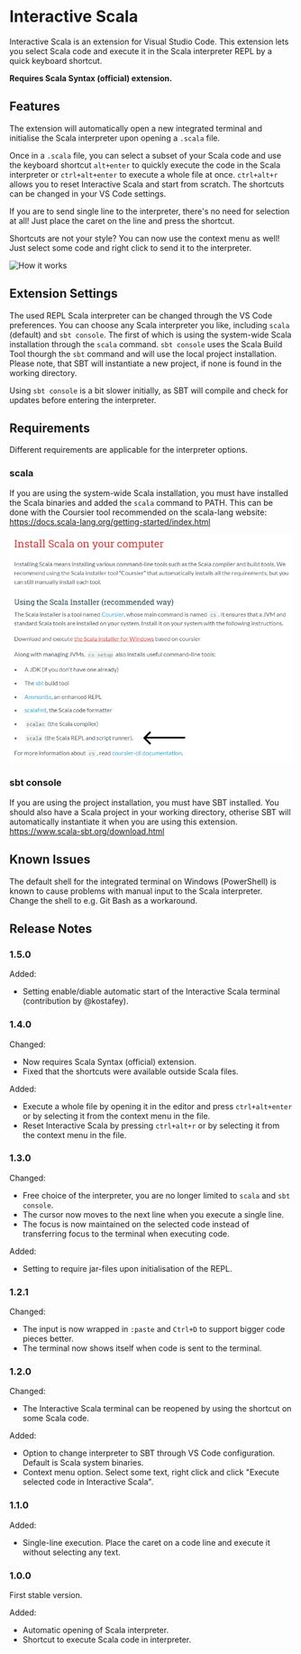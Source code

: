 # Interactive Scala

Interactive Scala is an extension for Visual Studio Code. This extension lets you select Scala code and execute it in the Scala interpreter REPL by a quick keyboard shortcut.

**Requires Scala Syntax (official) extension.**

## Features

The extension will automatically open a new integrated terminal and initialise the Scala interpreter upon opening a `.scala` file.

Once in a `.scala` file, you can select a subset of your Scala code and use the keyboard shortcut `alt+enter` to quickly execute the code in the Scala interpreter or `ctrl+alt+enter` to execute a whole file at once. `ctrl+alt+r` allows you to reset Interactive Scala and start from scratch.
The shortcuts can be changed in your VS Code settings.

If you are to send single line to the interpreter, there's no need for selection at all! Just place the caret on the line and press the shortcut.

Shortcuts are not your style? You can now use the context menu as well! Just select some code and right click to send it to the interpreter.

![How it works](img/animation.gif "How it works")

## Extension Settings

The used REPL Scala interpreter can be changed through the VS Code preferences. You can choose any Scala interpreter you like, including `scala` (default) and `sbt console`. 
The first of which is using the system-wide Scala installation through the `scala` command. `sbt console` uses the Scala Build Tool thourgh the `sbt` command and will use the local project installation. Please note, that SBT will instantiate a new project, if none is found in the working directory. 

Using `sbt console` is a bit slower initially, as SBT will compile and check for updates before entering the interpreter.

## Requirements

Different requirements are applicable for the interpreter options.

### scala
If you are using the system-wide Scala installation, you must have installed the Scala binaries and added the `scala` command to PATH. This can be done with the Coursier tool recommended on the scala-lang website: https://docs.scala-lang.org/getting-started/index.html

![Where to get binaries](img/install.png "Where to get binaries")

### sbt console
If you are using the project installation, you must have SBT installed. You should also have a Scala project in your working directory, otherise SBT will automatically instantiate it when you are using this extension.
https://www.scala-sbt.org/download.html

## Known Issues

The default shell for the integrated terminal on Windows (PowerShell) is known to cause problems with manual input to the Scala interpreter. 
Change the shell to e.g. Git Bash as a workaround.

## Release Notes

### 1.5.0

Added:
- Setting enable/diable automatic start of the Interactive Scala terminal (contribution by @kostafey).

### 1.4.0

Changed:
- Now requires Scala Syntax (official) extension.
- Fixed that the shortcuts were available outside Scala files.

Added:
- Execute a whole file by opening it in the editor and press `ctrl+alt+enter` or by selecting it from the context menu in the file.
- Reset Interactive Scala by pressing `ctrl+alt+r` or by selecting it from the context menu in the file.
  
### 1.3.0

Changed:
- Free choice of the interpreter, you are no longer limited to `scala` and `sbt console`.
- The cursor now moves to the next line when you execute a single line.
- The focus is now maintained on the selected code instead of transferring focus to the terminal when executing code.

Added:
- Setting to require jar-files upon initialisation of the REPL.

### 1.2.1

Changed:
- The input is now wrapped in `:paste` and `Ctrl+D` to support bigger code pieces better.
- The terminal now shows itself when code is sent to the terminal.

### 1.2.0

Changed:
- The Interactive Scala terminal can be reopened by using the shortcut on some Scala code.

Added:
- Option to change interpreter to SBT through VS Code configuration. Default is Scala system binaries.
- Context menu option. Select some text, right click and click "Execute selected code in Interactive Scala".

### 1.1.0

Added:
- Single-line execution. Place the caret on a code line and execute it without selecting any text.

### 1.0.0

First stable version.

Added:
- Automatic opening of Scala interpreter.
- Shortcut to execute Scala code in interpreter.